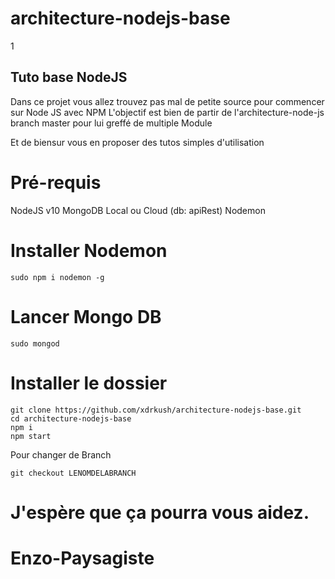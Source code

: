 # architecture-nodejs-base
1
## Tuto base NodeJS

Dans ce projet vous allez trouvez pas mal de petite source pour commencer sur Node JS avec NPM
L'objectif est bien de partir de l'architecture-node-js branch master pour lui greffé de multiple Module

Et de biensur vous en proposer des tutos simples d'utilisation

# Pré-requis

NodeJS v10
MongoDB Local ou Cloud (db: apiRest) Nodemon

# Installer Nodemon
```
sudo npm i nodemon -g
```

# Lancer Mongo DB

```
sudo mongod
```

# Installer le dossier

```
git clone https://github.com/xdrkush/architecture-nodejs-base.git
cd architecture-nodejs-base
npm i
npm start
```
Pour changer de Branch
```
git checkout LENOMDELABRANCH
```
# J'espère que ça pourra vous aidez.
# Enzo-Paysagiste
